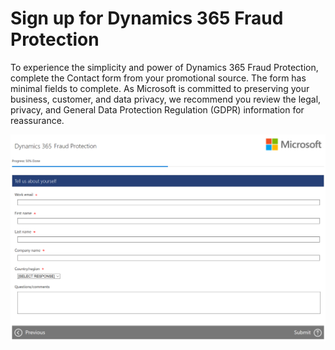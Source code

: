 # Sign up for Dynamics 365 Fraud Protection

To experience the simplicity and power of Dynamics 365 Fraud Protection, complete the Contact form from your promotional source. The form has minimal fields to complete. As Microsoft is committed to preserving your business, customer, and data privacy, we recommend you review the legal, privacy, and General Data Protection Regulation (GDPR) information for reassurance.

![Screenshot of signup promotion form](media/signup-promotion-form.png)


